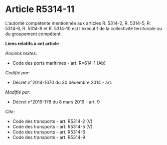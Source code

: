 # Article R5314-11

L'autorité compétente mentionnée aux articles R. 5314-2, R. 5314-5, R. 5314-6, R. 5314-9 et R. 5314-10 est l'exécutif de la
collectivité territoriale ou du groupement compétent.

**Liens relatifs à cet article**

_Anciens textes_:

  - Code des ports maritimes - art. R*614-1 (Ab)

_Codifié par_:

  - Décret n°2014-1670 du 30 décembre 2014 - art.

_Modifié par_:

  - Décret n°2019-178 du 8 mars 2019 - art. 9

_Cite_:

  - Code des transports - art. R5314-2 (V)
  - Code des transports - art. R5314-5 (V)
  - Code des transports - art. R5314-6
  - Code des transports - art. R5314-9

